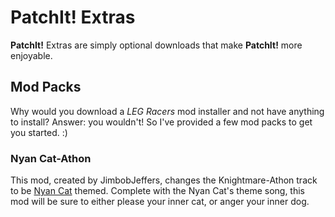 PatchIt! Extras
===============

**PatchIt!** Extras are simply optional downloads that make **PatchIt!** more enjoyable.

Mod Packs
---------

Why would you download a *LEG Racers* mod installer and not have anything to install?  Answer: you wouldn't! So I've provided a few mod packs
to get you started. :)

### Nyan Cat-Athon

This mod, created by JimbobJeffers, changes the Knightmare-Athon track to be [Nyan Cat](http://www.youtube.com/watch?v=QH2-TGUlwu4) themed. Complete with 
the Nyan Cat's theme song, this mod will be sure to either please your inner cat, or anger your inner dog.